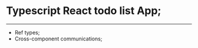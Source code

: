# Typescript React todo list App;

----------------------------------
* Ref types;
* Cross-component communications;
